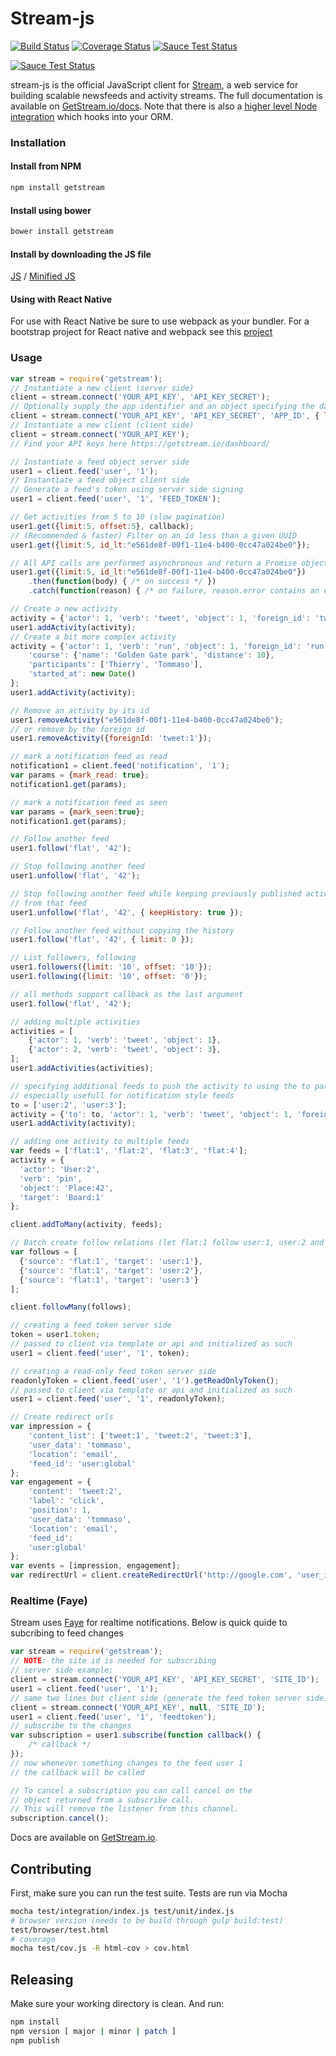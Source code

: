Stream-js
===========

[![Build Status](https://travis-ci.org/GetStream/stream-js.svg?branch=master)](https://travis-ci.org/GetStream/stream-js)
[![Coverage Status](https://img.shields.io/coveralls/GetStream/stream-js.svg)](https://coveralls.io/r/GetStream/stream-js?branch=master)
[![Sauce Test Status](https://saucelabs.com/buildstatus/tthisk)](https://saucelabs.com/u/tthisk)

[![Sauce Test Status](https://saucelabs.com/browser-matrix/tthisk.svg)](https://saucelabs.com/u/tthisk)


stream-js is the official JavaScript client for [Stream](https://getstream.io/), a web service for building scalable newsfeeds and activity streams.
The full documentation is available on [GetStream.io/docs](http://getstream.io/docs/?language=js). Note that there is also a [higher level Node integration](https://github.com/getstream/stream-node) which hooks into your ORM.


### Installation

#### Install from NPM

```bash
npm install getstream
```

#### Install using bower

```bash
bower install getstream
```

#### Install by downloading the JS file

[JS](https://raw.githubusercontent.com/GetStream/stream-js/master/dist/js/getstream.js) /
[Minified JS](https://raw.githubusercontent.com/GetStream/stream-js/master/dist/js_min/getstream.js)

#### Using with React Native

For use with React Native be sure to use webpack as your bundler. For a bootstrap project for React native and webpack see this [project](https://github.com/jhabdas/react-native-webpack-starter-kit)

### Usage

```javascript
var stream = require('getstream');
// Instantiate a new client (server side)
client = stream.connect('YOUR_API_KEY', 'API_KEY_SECRET');
// Optionally supply the app identifier and an object specifying the data center to use
client = stream.connect('YOUR_API_KEY', 'API_KEY_SECRET', 'APP_ID', { location: 'us-west' });
// Instantiate a new client (client side)
client = stream.connect('YOUR_API_KEY');
// Find your API keys here https://getstream.io/dashboard/

// Instantiate a feed object server side
user1 = client.feed('user', '1');
// Instantiate a feed object client side
// Generate a feed's token using server side signing
user1 = client.feed('user', '1', 'FEED_TOKEN');

// Get activities from 5 to 10 (slow pagination)
user1.get({limit:5, offset:5}, callback);
// (Recommended & faster) Filter on an id less than a given UUID
user1.get({limit:5, id_lt:"e561de8f-00f1-11e4-b400-0cc47a024be0"});

// All API calls are performed asynchronous and return a Promise object
user1.get({limit:5, id_lt:"e561de8f-00f1-11e4-b400-0cc47a024be0"})
	.then(function(body) { /* on success */ })
	.catch(function(reason) { /* on failure, reason.error contains an explanation */ });

// Create a new activity
activity = {'actor': 1, 'verb': 'tweet', 'object': 1, 'foreign_id': 'tweet:1'};
user1.addActivity(activity);
// Create a bit more complex activity
activity = {'actor': 1, 'verb': 'run', 'object': 1, 'foreign_id': 'run:1',
	'course': {'name': 'Golden Gate park', 'distance': 10},
	'participants': ['Thierry', 'Tommaso'],
	'started_at': new Date()
};
user1.addActivity(activity);

// Remove an activity by its id
user1.removeActivity("e561de8f-00f1-11e4-b400-0cc47a024be0");
// or remove by the foreign id
user1.removeActivity({foreignId: 'tweet:1'});

// mark a notification feed as read
notification1 = client.feed('notification', '1');
var params = {mark_read: true};
notification1.get(params);

// mark a notification feed as seen
var params = {mark_seen:true};
notification1.get(params);

// Follow another feed
user1.follow('flat', '42');

// Stop following another feed
user1.unfollow('flat', '42');

// Stop following another feed while keeping previously published activities
// from that feed
user1.unfollow('flat', '42', { keepHistory: true });

// Follow another feed without copying the history
user1.follow('flat', '42', { limit: 0 });

// List followers, following
user1.followers({limit: '10', offset: '10'});
user1.following({limit: '10', offset: '0'});

// all methods support callback as the last argument
user1.follow('flat', '42');

// adding multiple activities
activities = [
	{'actor': 1, 'verb': 'tweet', 'object': 1},
	{'actor': 2, 'verb': 'tweet', 'object': 3},
];
user1.addActivities(activities);

// specifying additional feeds to push the activity to using the to param
// especially usefull for notification style feeds
to = ['user:2', 'user:3'];
activity = {'to': to, 'actor': 1, 'verb': 'tweet', 'object': 1, 'foreign_id': 'tweet:1'};
user1.addActivity(activity);

// adding one activity to multiple feeds
var feeds = ['flat:1', 'flat:2', 'flat:3', 'flat:4'];
activity = {
  'actor': 'User:2',
  'verb': 'pin',
  'object': 'Place:42',
  'target': 'Board:1'
};

client.addToMany(activity, feeds);

// Batch create follow relations (let flat:1 follow user:1, user:2 and user:3 feeds in one single request)
var follows = [
  {'source': 'flat:1', 'target': 'user:1'},
  {'source': 'flat:1', 'target': 'user:2'},
  {'source': 'flat:1', 'target': 'user:3'}
];

client.followMany(follows);

// creating a feed token server side
token = user1.token;
// passed to client via template or api and initialized as such
user1 = client.feed('user', '1', token);

// creating a read-only feed token server side
readonlyToken = client.feed('user', '1').getReadOnlyToken();
// passed to client via template or api and initialized as such
user1 = client.feed('user', '1', readonlyToken);

// Create redirect urls
var impression = {
    'content_list': ['tweet:1', 'tweet:2', 'tweet:3'], 
    'user_data': 'tommaso', 
    'location': 'email',
    'feed_id': 'user:global'
};
var engagement = {
    'content': 'tweet:2', 
    'label': 'click',
    'position': 1, 
    'user_data': 'tommaso', 
    'location': 'email',
    'feed_id': 
    'user:global'
};
var events = [impression, engagement];
var redirectUrl = client.createRedirectUrl('http://google.com', 'user_id', events);

```

### Realtime (Faye)

Stream uses [Faye](http://faye.jcoglan.com/browser.html) for realtime notifications. Below is quick quide to subcribing to feed changes

```javascript
var stream = require('getstream');
// NOTE: the site id is needed for subscribing
// server side example:
client = stream.connect('YOUR_API_KEY', 'API_KEY_SECRET', 'SITE_ID');
user1 = client.feed('user', '1');
// same two lines but client side (generate the feed token server side)
client = stream.connect('YOUR_API_KEY', null, 'SITE_ID');
user1 = client.feed('user', '1', 'feedtoken');
// subscribe to the changes
var subscription = user1.subscribe(function callback() {
	/* callback */
});
// now whenever something changes to the feed user 1
// the callback will be called

// To cancel a subscription you can call cancel on the
// object returned from a subscribe call.
// This will remove the listener from this channel.
subscription.cancel();
```


Docs are available on [GetStream.io](http://getstream.io/docs/?language=js).



Contributing
------------

First, make sure you can run the test suite. Tests are run via Mocha

```bash
mocha test/integration/index.js test/unit/index.js
# browser version (needs to be build through gulp build:test)
test/browser/test.html
# coverage
mocha test/cov.js -R html-cov > cov.html
```

  [Stream]: https://getstream.io/
  [GetStream.io]: http://getstream.io/docs/?language=js

Releasing
------------

Make sure your working directory is clean. And run:

```bash
npm install
npm version [ major | minor | patch ]
npm publish
```
